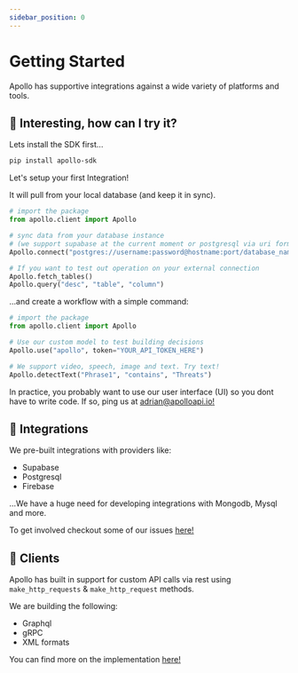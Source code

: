 ```yaml
---
sidebar_position: 0
---
```


# Getting Started

Apollo has supportive integrations against a wide variety of platforms and tools.

## 🚀 Interesting, how can I try it?

Lets install the SDK first...

```bash
pip install apollo-sdk
```

Let's setup your first Integration!

It will pull from your local database (and keep it in sync).

```python
# import the package
from apollo.client import Apollo

# sync data from your database instance
# (we support supabase at the current moment or postgresql via uri format)
Apollo.connect("postgres://username:password@hostname:port/database_name")

# If you want to test out operation on your external connection
Apollo.fetch_tables()
Apollo.query("desc", "table", "column")
```

...and create a workflow with a simple command:

```python
# import the package
from apollo.client import Apollo

# Use our custom model to test building decisions
Apollo.use("apollo", token="YOUR_API_TOKEN_HERE")

# We support video, speech, image and text. Try text!
Apollo.detectText("Phrase1", "contains", "Threats")
```

In practice, you probably want to use our user interface (UI) so you dont have to write code. If so, ping us at [adrian@apolloapi.io!](emailto:adrian@apolloapi.io)

## 🔌 Integrations

We pre-built integrations with providers like:

- Supabase
- Postgresql
- Firebase

...We have a huge need for developing integrations with Mongodb, Mysql and more.

To get involved checkout some of our issues [here!](https://github.com/apolloapi/apolloapi/issues)

## 🧪 Clients

Apollo has built in support for custom API calls via rest using `make_http_requests` & `make_http_request` methods.

We are building the following:

- Graphql
- gRPC
- XML formats

You can find more on the implementation [here!](https://github.com/apolloapi/apolloapi/blob/main/apollo/service/)
